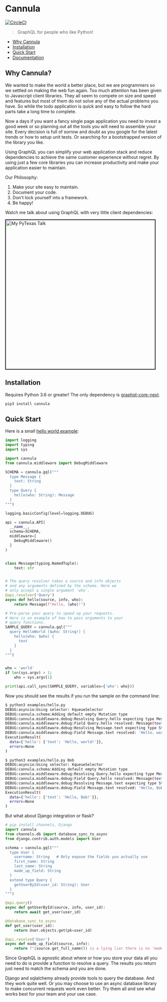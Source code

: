 # Cannula

[![CircleCI](https://circleci.com/gh/rmyers/cannula.svg?style=shield)](https://circleci.com/gh/rmyers/cannula)

> GraphQL for people who like Python!

* [Why Cannula](#why)
* [Installation](#install)
* [Quick Start](#start)
* [Documentation](docs/)

<h2 id="why">Why Cannula?</h2>

We wanted to make the world a better place, but we are programmers so we settled
on making the web fun again. Too much attention has been given to Javascript
client libraries. They all seem to compete on size and speed and features but
most of them do not solve any of the actual problems you have. So while the
todo application is quick and easy to follow the hard parts take a long time
to complete.

Now a days if you want a fancy single page application you need to invest a
good week or so planning out all the tools you will need to assemble your site.
Every decision is full of sorrow and doubt as you google for the latest trends
or how to setup unit tests. Or searching for a bootstrapped version of the
library you like.

Using GraphQL you can simplify your web application stack and reduce
dependencies to achieve the same customer experience without regret. By using
just a few core libraries you can increase productivity and make your
application easier to maintain.

Our Philosophy:
1. Make your site easy to maintain.
2. Document your code.
3. Don't lock yourself into a framework.
4. Be happy!

Watch me talk about using GraphQL with very little client dependencies:

<a href="http://www.youtube.com/watch?feature=player_embedded&v=SgbZ1Qs3Vxg
" target="_blank"><img src="http://img.youtube.com/vi/SgbZ1Qs3Vxg/0.jpg"
alt="My PyTexas Talk" width="480" border="2" /></a>

<h2 id="install">Installation</h2>

Requires Python 3.6 or greater! The only dependency is
[graphql-core-next](https://graphql-core-next.readthedocs.io/en/latest/).

```bash
pip3 install cannula
```

<h2 id="start">Quick Start</h2>

Here is a small [hello world example](examples/hello.py):

```python
import logging
import typing
import sys

import cannula
from cannula.middleware import DebugMiddleware

SCHEMA = cannula.gql("""
  type Message {
    text: String
  }
  type Query {
    hello(who: String): Message
  }
""")

logging.basicConfig(level=logging.DEBUG)

api = cannula.API(
  __name__,
  schema=SCHEMA,
  middleware=[
    DebugMiddleware()
  ]
)


class Message(typing.NamedTuple):
    text: str


# The query resolver takes a source and info objects
# and any arguments defined by the schema. Here we
# only accept a single argument `who`.
@api.resolver('Query')
async def hello(source, info, who):
    return Message(f"Hello, {who}!")

# Pre-parse your query to speed up your requests.
# Here is an example of how to pass arguments to your
# query functions.
SAMPLE_QUERY = cannula.gql("""
  query HelloWorld ($who: String!) {
    hello(who: $who) {
      text
    }
  }
""")


who = 'world'
if len(sys.argv) > 1:
    who = sys.argv[1]

print(api.call_sync(SAMPLE_QUERY, variables={'who': who}))
```

Now you should see the results if you run the sample on the command line:

```bash
$ python3 examples/hello.py
DEBUG:asyncio:Using selector: KqueueSelector
DEBUG:cannula.schema:Adding default empty Mutation type
DEBUG:cannula.middleware.debug:Resolving Query.hello expecting type Message
DEBUG:cannula.middleware.debug:Field Query.hello resolved: Message(text='Hello, world!') in 0.000108 seconds
DEBUG:cannula.middleware.debug:Resolving Message.text expecting type String
DEBUG:cannula.middleware.debug:Field Message.text resolved: 'Hello, world!' in 0.000067 seconds
ExecutionResult(
  data={'hello': {'text': 'Hello, world!'}},
  errors=None
)

$ python3 examples/hello.py Bob
DEBUG:asyncio:Using selector: KqueueSelector
DEBUG:cannula.schema:Adding default empty Mutation type
DEBUG:cannula.middleware.debug:Resolving Query.hello expecting type Message
DEBUG:cannula.middleware.debug:Field Query.hello resolved: Message(text='Hello, Bob!') in 0.000104 seconds
DEBUG:cannula.middleware.debug:Resolving Message.text expecting type String
DEBUG:cannula.middleware.debug:Field Message.text resolved: 'Hello, Bob!' in 0.000101 seconds
ExecutionResult(
  data={'hello': {'text': 'Hello, Bob!'}},
  errors=None
)
```

But what about Django integration or flask?

```python
# pip install channels, Django
import cannula
from channels.db import database_sync_to_async
from django.contrib.auth.models import User

schema = cannula.gql("""
  type User {
    username: String   # Only expose the fields you actually use
    first_name: String
    last_name: String
    made_up_field: String
  }
  extend type Query {
    getUserById(user_id: String): User
  }
""")

@api.query()
async def getUserById(source, info, user_id):
    return await get_user(user_id)

@database_sync_to_async
def get_user(user_id):
    return User.objects.get(pk=user_id)

@api.resolve('User')
async def made_up_field(source, info):
    return f"{source.get_full_name()} is a lying lier there is no 'made_up_field'"
```

Since GraphQL is agnostic about where or how you store your data all you need
to do is provide a function to resolve a query. The results you return just
need to match the schema and you are done.

Django and sqlalchemy already provide tools to query the database. And they
work quite well. Or you may choose to use an async database library to make
concurrent requests work even better. Try them all and see what works best for
your team and your use case.
